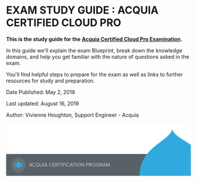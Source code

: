 # EXAM STUDY GUIDE : ACQUIA CERTIFIED CLOUD PRO

**This is the study guide for the** [**Acquia Certified Cloud Pro Examination**](https://www.acquia.com/customer-success/learning-services/acquia-certified-cloud-pro-exam-blueprint)**.**

In this guide we'll explain the exam Blueprint, break down the knowledge domains, and help you get familiar with the nature of questions asked in the exam.

You'll find helpful steps to prepare for the exam as well as links to further resources for study and preparation.

Date Published: May 2, 2018

Last updated: August 16, 2019

Author: Vivienne Houghton, Support Engineer - Acquia

![](.gitbook/assets/main-page-footer.png)

